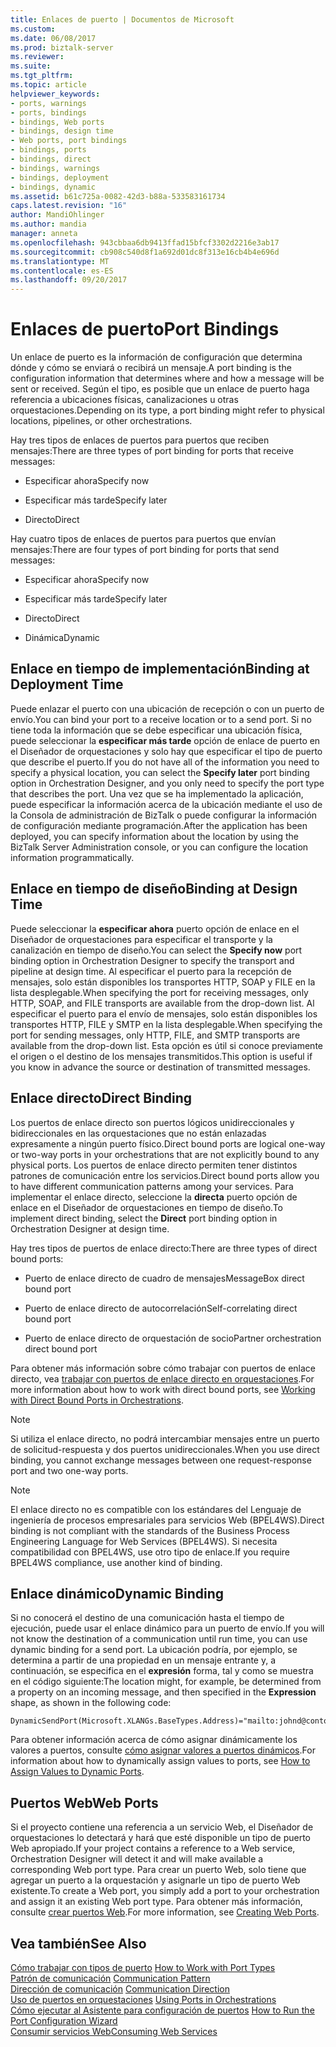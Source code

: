 ```yaml
---
title: Enlaces de puerto | Documentos de Microsoft
ms.custom: 
ms.date: 06/08/2017
ms.prod: biztalk-server
ms.reviewer: 
ms.suite: 
ms.tgt_pltfrm: 
ms.topic: article
helpviewer_keywords:
- ports, warnings
- ports, bindings
- bindings, Web ports
- bindings, design time
- Web ports, port bindings
- bindings, ports
- bindings, direct
- bindings, warnings
- bindings, deployment
- bindings, dynamic
ms.assetid: b61c725a-0082-42d3-b88a-533583161734
caps.latest.revision: "16"
author: MandiOhlinger
ms.author: mandia
manager: anneta
ms.openlocfilehash: 943cbbaa6db9413ffad15bfcf3302d2216e3ab17
ms.sourcegitcommit: cb908c540d8f1a692d01dc8f313e16cb4b4e696d
ms.translationtype: MT
ms.contentlocale: es-ES
ms.lasthandoff: 09/20/2017
---
```

# <a name="port-bindings"></a><span data-ttu-id="f8d5b-102">Enlaces de puerto</span><span class="sxs-lookup"><span data-stu-id="f8d5b-102">Port Bindings</span></span>
<span data-ttu-id="f8d5b-103">Un enlace de puerto es la información de configuración que determina dónde y cómo se enviará o recibirá un mensaje.</span><span class="sxs-lookup"><span data-stu-id="f8d5b-103">A port binding is the configuration information that determines where and how a message will be sent or received.</span></span> <span data-ttu-id="f8d5b-104">Según el tipo, es posible que un enlace de puerto haga referencia a ubicaciones físicas, canalizaciones u otras orquestaciones.</span><span class="sxs-lookup"><span data-stu-id="f8d5b-104">Depending on its type, a port binding might refer to physical locations, pipelines, or other orchestrations.</span></span>  
  
 <span data-ttu-id="f8d5b-105">Hay tres tipos de enlaces de puertos para puertos que reciben mensajes:</span><span class="sxs-lookup"><span data-stu-id="f8d5b-105">There are three types of port binding for ports that receive messages:</span></span>  
  
-   <span data-ttu-id="f8d5b-106">Especificar ahora</span><span class="sxs-lookup"><span data-stu-id="f8d5b-106">Specify now</span></span>  
  
-   <span data-ttu-id="f8d5b-107">Especificar más tarde</span><span class="sxs-lookup"><span data-stu-id="f8d5b-107">Specify later</span></span>  
  
-   <span data-ttu-id="f8d5b-108">Directo</span><span class="sxs-lookup"><span data-stu-id="f8d5b-108">Direct</span></span>  
  
 <span data-ttu-id="f8d5b-109">Hay cuatro tipos de enlaces de puertos para puertos que envían mensajes:</span><span class="sxs-lookup"><span data-stu-id="f8d5b-109">There are four types of port binding for ports that send messages:</span></span>  
  
-   <span data-ttu-id="f8d5b-110">Especificar ahora</span><span class="sxs-lookup"><span data-stu-id="f8d5b-110">Specify now</span></span>  
  
-   <span data-ttu-id="f8d5b-111">Especificar más tarde</span><span class="sxs-lookup"><span data-stu-id="f8d5b-111">Specify later</span></span>  
  
-   <span data-ttu-id="f8d5b-112">Directo</span><span class="sxs-lookup"><span data-stu-id="f8d5b-112">Direct</span></span>  
  
-   <span data-ttu-id="f8d5b-113">Dinámica</span><span class="sxs-lookup"><span data-stu-id="f8d5b-113">Dynamic</span></span>  
  
## <a name="binding-at-deployment-time"></a><span data-ttu-id="f8d5b-114">Enlace en tiempo de implementación</span><span class="sxs-lookup"><span data-stu-id="f8d5b-114">Binding at Deployment Time</span></span>  
 <span data-ttu-id="f8d5b-115">Puede enlazar el puerto con una ubicación de recepción o con un puerto de envío.</span><span class="sxs-lookup"><span data-stu-id="f8d5b-115">You can bind your port to a receive location or to a send port.</span></span> <span data-ttu-id="f8d5b-116">Si no tiene toda la información que se debe especificar una ubicación física, puede seleccionar la **especificar más tarde** opción de enlace de puerto en el Diseñador de orquestaciones y solo hay que especificar el tipo de puerto que describe el puerto.</span><span class="sxs-lookup"><span data-stu-id="f8d5b-116">If you do not have all of the information you need to specify a physical location, you can select the **Specify later** port binding option in Orchestration Designer, and you only need to specify the port type that describes the port.</span></span> <span data-ttu-id="f8d5b-117">Una vez que se ha implementado la aplicación, puede especificar la información acerca de la ubicación mediante el uso de la Consola de administración de BizTalk o puede configurar la información de configuración mediante programación.</span><span class="sxs-lookup"><span data-stu-id="f8d5b-117">After the application has been deployed, you can specify information about the location by using the BizTalk Server Administration console, or you can configure the location information programmatically.</span></span>  
  
## <a name="binding-at-design-time"></a><span data-ttu-id="f8d5b-118">Enlace en tiempo de diseño</span><span class="sxs-lookup"><span data-stu-id="f8d5b-118">Binding at Design Time</span></span>  
 <span data-ttu-id="f8d5b-119">Puede seleccionar la **especificar ahora** puerto opción de enlace en el Diseñador de orquestaciones para especificar el transporte y la canalización en tiempo de diseño.</span><span class="sxs-lookup"><span data-stu-id="f8d5b-119">You can select the **Specify now** port binding option in Orchestration Designer to specify the transport and pipeline at design time.</span></span> <span data-ttu-id="f8d5b-120">Al especificar el puerto para la recepción de mensajes, solo están disponibles los transportes HTTP, SOAP y FILE en la lista desplegable.</span><span class="sxs-lookup"><span data-stu-id="f8d5b-120">When specifying the port for receiving messages, only HTTP, SOAP, and FILE transports are available from the drop-down list.</span></span> <span data-ttu-id="f8d5b-121">Al especificar el puerto para el envío de mensajes, solo están disponibles los transportes HTTP, FILE y SMTP en la lista desplegable.</span><span class="sxs-lookup"><span data-stu-id="f8d5b-121">When specifying the port for sending messages, only HTTP, FILE, and SMTP transports are available from the drop-down list.</span></span> <span data-ttu-id="f8d5b-122">Esta opción es útil si conoce previamente el origen o el destino de los mensajes transmitidos.</span><span class="sxs-lookup"><span data-stu-id="f8d5b-122">This option is useful if you know in advance the source or destination of transmitted messages.</span></span>  
  
## <a name="direct-binding"></a><span data-ttu-id="f8d5b-123">Enlace directo</span><span class="sxs-lookup"><span data-stu-id="f8d5b-123">Direct Binding</span></span>  
 <span data-ttu-id="f8d5b-124">Los puertos de enlace directo son puertos lógicos unidireccionales y bidireccionales en las orquestaciones que no están enlazadas expresamente a ningún puerto físico.</span><span class="sxs-lookup"><span data-stu-id="f8d5b-124">Direct bound ports are logical one-way or two-way ports in your orchestrations that are not explicitly bound to any physical ports.</span></span> <span data-ttu-id="f8d5b-125">Los puertos de enlace directo permiten tener distintos patrones de comunicación entre los servicios.</span><span class="sxs-lookup"><span data-stu-id="f8d5b-125">Direct bound ports allow you to have different communication patterns among your services.</span></span> <span data-ttu-id="f8d5b-126">Para implementar el enlace directo, seleccione la **directa** puerto opción de enlace en el Diseñador de orquestaciones en tiempo de diseño.</span><span class="sxs-lookup"><span data-stu-id="f8d5b-126">To implement direct binding, select the **Direct** port binding option in Orchestration Designer at design time.</span></span>  
  
 <span data-ttu-id="f8d5b-127">Hay tres tipos de puertos de enlace directo:</span><span class="sxs-lookup"><span data-stu-id="f8d5b-127">There are three types of direct bound ports:</span></span>  
  
-   <span data-ttu-id="f8d5b-128">Puerto de enlace directo de cuadro de mensajes</span><span class="sxs-lookup"><span data-stu-id="f8d5b-128">MessageBox direct bound port</span></span>  
  
-   <span data-ttu-id="f8d5b-129">Puerto de enlace directo de autocorrelación</span><span class="sxs-lookup"><span data-stu-id="f8d5b-129">Self-correlating direct bound port</span></span>  
  
-   <span data-ttu-id="f8d5b-130">Puerto de enlace directo de orquestación de socio</span><span class="sxs-lookup"><span data-stu-id="f8d5b-130">Partner orchestration direct bound port</span></span>  
  
 <span data-ttu-id="f8d5b-131">Para obtener más información sobre cómo trabajar con puertos de enlace directo, vea [trabajar con puertos de enlace directo en orquestaciones](../core/working-with-direct-bound-ports-in-orchestrations.md).</span><span class="sxs-lookup"><span data-stu-id="f8d5b-131">For more information about how to work with direct bound ports, see [Working with Direct Bound Ports in Orchestrations](../core/working-with-direct-bound-ports-in-orchestrations.md).</span></span>  
  
> [!NOTE]
>  <span data-ttu-id="f8d5b-132">Si utiliza el enlace directo, no podrá intercambiar mensajes entre un puerto de solicitud-respuesta y dos puertos unidireccionales.</span><span class="sxs-lookup"><span data-stu-id="f8d5b-132">When you use direct binding, you cannot exchange messages between one request-response port and two one-way ports.</span></span>  
  
> [!NOTE]
>  <span data-ttu-id="f8d5b-133">El enlace directo no es compatible con los estándares del Lenguaje de ingeniería de procesos empresariales para servicios Web (BPEL4WS).</span><span class="sxs-lookup"><span data-stu-id="f8d5b-133">Direct binding is not compliant with the standards of the Business Process Engineering Language for Web Services (BPEL4WS).</span></span> <span data-ttu-id="f8d5b-134">Si necesita compatibilidad con BPEL4WS, use otro tipo de enlace.</span><span class="sxs-lookup"><span data-stu-id="f8d5b-134">If you require BPEL4WS compliance, use another kind of binding.</span></span>  
  
## <a name="dynamic-binding"></a><span data-ttu-id="f8d5b-135">Enlace dinámico</span><span class="sxs-lookup"><span data-stu-id="f8d5b-135">Dynamic Binding</span></span>  
 <span data-ttu-id="f8d5b-136">Si no conocerá el destino de una comunicación hasta el tiempo de ejecución, puede usar el enlace dinámico para un puerto de envío.</span><span class="sxs-lookup"><span data-stu-id="f8d5b-136">If you will not know the destination of a communication until run time, you can use dynamic binding for a send port.</span></span> <span data-ttu-id="f8d5b-137">La ubicación podría, por ejemplo, se determina a partir de una propiedad en un mensaje entrante y, a continuación, se especifica en el **expresión** forma, tal y como se muestra en el código siguiente:</span><span class="sxs-lookup"><span data-stu-id="f8d5b-137">The location might, for example, be determined from a property on an incoming message, and then specified in the **Expression** shape, as shown in the following code:</span></span>  
  
```  
DynamicSendPort(Microsoft.XLANGs.BaseTypes.Address)="mailto:johnd@contoso.com";  
```  
  
 <span data-ttu-id="f8d5b-138">Para obtener información acerca de cómo asignar dinámicamente los valores a puertos, consulte [cómo asignar valores a puertos dinámicos](../core/how-to-use-expressions-to-assign-values-to-dynamic-ports.md).</span><span class="sxs-lookup"><span data-stu-id="f8d5b-138">For information about how to dynamically assign values to ports, see [How to Assign Values to Dynamic Ports](../core/how-to-use-expressions-to-assign-values-to-dynamic-ports.md).</span></span>  
  
## <a name="web-ports"></a><span data-ttu-id="f8d5b-139">Puertos Web</span><span class="sxs-lookup"><span data-stu-id="f8d5b-139">Web Ports</span></span>  
 <span data-ttu-id="f8d5b-140">Si el proyecto contiene una referencia a un servicio Web, el Diseñador de orquestaciones lo detectará y hará que esté disponible un tipo de puerto Web apropiado.</span><span class="sxs-lookup"><span data-stu-id="f8d5b-140">If your project contains a reference to a Web service, Orchestration Designer will detect it and will make available a corresponding Web port type.</span></span> <span data-ttu-id="f8d5b-141">Para crear un puerto Web, solo tiene que agregar un puerto a la orquestación y asignarle un tipo de puerto Web existente.</span><span class="sxs-lookup"><span data-stu-id="f8d5b-141">To create a Web port, you simply add a port to your orchestration and assign it an existing Web port type.</span></span> <span data-ttu-id="f8d5b-142">Para obtener más información, consulte [crear puertos Web](../core/creating-web-ports.md).</span><span class="sxs-lookup"><span data-stu-id="f8d5b-142">For more information, see [Creating Web Ports](../core/creating-web-ports.md).</span></span>  
  
## <a name="see-also"></a><span data-ttu-id="f8d5b-143">Vea también</span><span class="sxs-lookup"><span data-stu-id="f8d5b-143">See Also</span></span>  
 <span data-ttu-id="f8d5b-144">[Cómo trabajar con tipos de puerto](../core/how-to-work-with-port-types.md) </span><span class="sxs-lookup"><span data-stu-id="f8d5b-144">[How to Work with Port Types](../core/how-to-work-with-port-types.md) </span></span>  
 <span data-ttu-id="f8d5b-145">[Patrón de comunicación](../core/communication-pattern.md) </span><span class="sxs-lookup"><span data-stu-id="f8d5b-145">[Communication Pattern](../core/communication-pattern.md) </span></span>  
 <span data-ttu-id="f8d5b-146">[Dirección de comunicación](../core/communication-direction.md) </span><span class="sxs-lookup"><span data-stu-id="f8d5b-146">[Communication Direction](../core/communication-direction.md) </span></span>  
 <span data-ttu-id="f8d5b-147">[Uso de puertos en orquestaciones](../core/using-ports-in-orchestrations.md) </span><span class="sxs-lookup"><span data-stu-id="f8d5b-147">[Using Ports in Orchestrations](../core/using-ports-in-orchestrations.md) </span></span>  
 <span data-ttu-id="f8d5b-148">[Cómo ejecutar al Asistente para configuración de puertos](../core/how-to-run-the-port-configuration-wizard.md) </span><span class="sxs-lookup"><span data-stu-id="f8d5b-148">[How to Run the Port Configuration Wizard](../core/how-to-run-the-port-configuration-wizard.md) </span></span>  
 [<span data-ttu-id="f8d5b-149">Consumir servicios Web</span><span class="sxs-lookup"><span data-stu-id="f8d5b-149">Consuming Web Services</span></span>](../core/consuming-web-services.md)